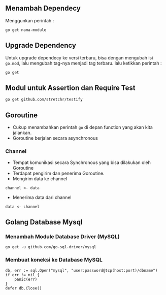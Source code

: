## Menambah Dependecy
Menggunkan perintah :
```
go get nama-module
```

## Upgrade Dependency
Untuk upgrade dependecy ke versi terbaru, bisa dengan mengubah isi `go.mod`, lalu mengubah tag-nya menjadi tag terbaru.
lalu ketikkan perintah :
```
go get
```

## Modul untuk Assertion dan Require Test
```
go get github.com/stretchr/testify
```

## Goroutine
 - Cukup menambahkan perintah `go` di depan function yang akan kita jalankan.
 - Goroutine berjalan secara asynchronous

### Channel
 - Tempat komunikasi secara Synchronous yang bisa dilakukan oleh Goroutine
 - Terdapat pengirim dan penerima Goroutine.
 - Mengirim data ke channel
  ```
  channel <- data
  ```
 - Menerima data dari channel
  ```
  data <- channel
  ```

## Golang Database Mysql

### Menambah Module Database Driver (MySQL)
```
go get -u github.com/go-sql-driver/mysql
```

### Membuat koneksi ke Database MySQL
```
db, err := sql.Open("mysql", "user:password@tcp(host:port)/dbname")
if err != nil {
    panic(err)
}
defer db.Close()
```